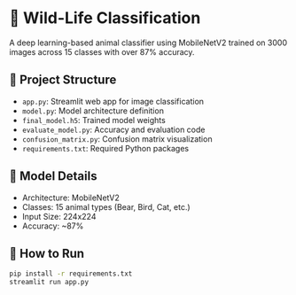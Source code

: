 # 🐾 Wild-Life Classification

A deep learning-based animal classifier using MobileNetV2 trained on 3000 images across 15 classes with over 87% accuracy.

## 📂 Project Structure
- `app.py`: Streamlit web app for image classification
- `model.py`: Model architecture definition
- `final_model.h5`: Trained model weights
- `evaluate_model.py`: Accuracy and evaluation code
- `confusion_matrix.py`: Confusion matrix visualization
- `requirements.txt`: Required Python packages

## 🧠 Model Details
- Architecture: MobileNetV2
- Classes: 15 animal types (Bear, Bird, Cat, etc.)
- Input Size: 224x224
- Accuracy: ~87%

## 🚀 How to Run
```bash
pip install -r requirements.txt
streamlit run app.py

